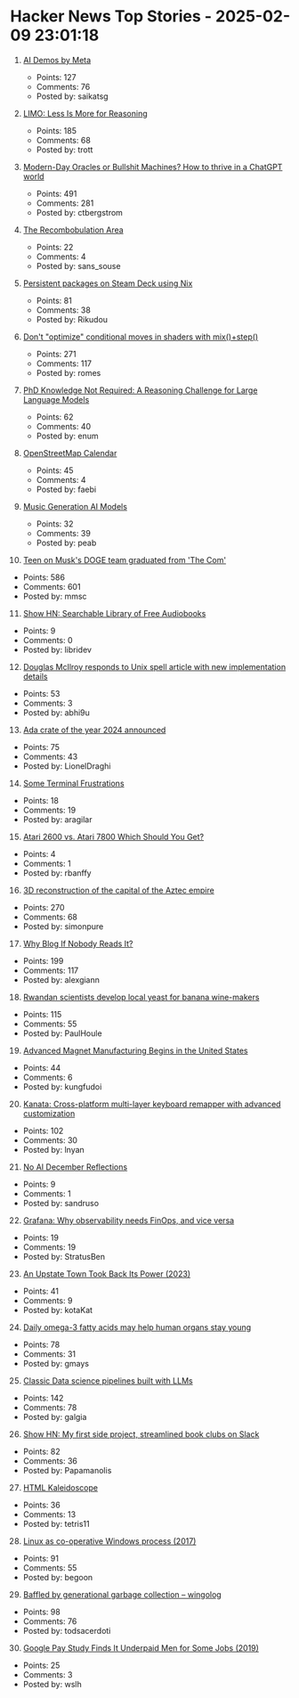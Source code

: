 # Hacker News Top Stories - 2025-02-09 23:01:18

1. [AI Demos by Meta](https://aidemos.meta.com/)
   - Points: 127
   - Comments: 76
   - Posted by: saikatsg

2. [LIMO: Less Is More for Reasoning](https://arxiv.org/abs/2502.03387)
   - Points: 185
   - Comments: 68
   - Posted by: trott

3. [Modern-Day Oracles or Bullshit Machines? How to thrive in a ChatGPT world](https://thebullshitmachines.com)
   - Points: 491
   - Comments: 281
   - Posted by: ctbergstrom

4. [The Recombobulation Area](https://onmilwaukee.com/articles/recombobulationsigns)
   - Points: 22
   - Comments: 4
   - Posted by: sans_souse

5. [Persistent packages on Steam Deck using Nix](https://chrastecky.dev/gaming/persistent-packages-on-steam-deck-using-nix)
   - Points: 81
   - Comments: 38
   - Posted by: Rikudou

6. [Don't "optimize" conditional moves in shaders with mix()+step()](https://iquilezles.org/articles/gpuconditionals/)
   - Points: 271
   - Comments: 117
   - Posted by: romes

7. [PhD Knowledge Not Required: A Reasoning Challenge for Large Language Models](https://arxiv.org/abs/2502.01584)
   - Points: 62
   - Comments: 40
   - Posted by: enum

8. [OpenStreetMap Calendar](https://osmcal.org/)
   - Points: 45
   - Comments: 4
   - Posted by: faebi

9. [Music Generation AI Models](https://www.maximepeabody.com/blog/music-ai-models)
   - Points: 32
   - Comments: 39
   - Posted by: peab

10. [Teen on Musk's DOGE team graduated from 'The Com'](https://krebsonsecurity.com/2025/02/teen-on-musks-doge-team-graduated-from-the-com/)
   - Points: 586
   - Comments: 601
   - Posted by: mmsc

11. [Show HN: Searchable Library of Free Audiobooks](https://booksearch.party/)
   - Points: 9
   - Comments: 0
   - Posted by: libridev

12. [Douglas McIlroy responds to Unix spell article with new implementation details](https://twitter.com/abhi9u/status/1887010136155414602)
   - Points: 53
   - Comments: 3
   - Posted by: abhi9u

13. [Ada crate of the year 2024 announced](https://blog.adacore.com/ada-spark-crate-of-the-year-2024-winners-announced)
   - Points: 75
   - Comments: 43
   - Posted by: LionelDraghi

14. [Some Terminal Frustrations](https://jvns.ca/blog/2025/02/05/some-terminal-frustrations/)
   - Points: 18
   - Comments: 19
   - Posted by: aragilar

15. [Atari 2600 vs. Atari 7800 Which Should You Get?](https://www.goto10retro.com/p/atari-2600-vs-atari-7800-which-should)
   - Points: 4
   - Comments: 1
   - Posted by: rbanffy

16. [3D reconstruction of the capital of the Aztec empire](https://tenochtitlan.thomaskole.nl/)
   - Points: 270
   - Comments: 68
   - Posted by: simonpure

17. [Why Blog If Nobody Reads It?](https://andysblog.uk/why-blog-if-nobody-reads-it/)
   - Points: 199
   - Comments: 117
   - Posted by: alexgiann

18. [Rwandan scientists develop local yeast for banana wine-makers](https://phys.org/news/2025-01-rwandan-scientists-local-yeast-banana.html)
   - Points: 115
   - Comments: 55
   - Posted by: PaulHoule

19. [Advanced Magnet Manufacturing Begins in the United States](https://spectrum.ieee.org/advanced-magnet-manufacturing-in-us)
   - Points: 44
   - Comments: 6
   - Posted by: kungfudoi

20. [Kanata: Cross-platform multi-layer keyboard remapper with advanced customization](https://github.com/jtroo/kanata)
   - Points: 102
   - Comments: 30
   - Posted by: lnyan

21. [No AI December Reflections](https://blog.rybarix.com/2025/02/09/noaidecember.html)
   - Points: 9
   - Comments: 1
   - Posted by: sandruso

22. [Grafana: Why observability needs FinOps, and vice versa](https://grafana.com/blog/2025/02/06/why-observability-needs-finops-and-vice-versa-the-vantage-integration-with-grafana-cloud/)
   - Points: 19
   - Comments: 19
   - Posted by: StratusBen

23. [An Upstate Town Took Back Its Power (2023)](https://nysfocus.com/2023/06/21/public-power-utility-massena-new-york)
   - Points: 41
   - Comments: 9
   - Posted by: kotaKat

24. [Daily omega-3 fatty acids may help human organs stay young](https://medicalxpress.com/news/2025-02-daily-omega-fatty-acids-human.html)
   - Points: 78
   - Comments: 31
   - Posted by: gmays

25. [Classic Data science pipelines built with LLMs](https://github.com/Pravko-Solutions/FlashLearn/tree/main/examples)
   - Points: 142
   - Comments: 78
   - Posted by: galgia

26. [Show HN: My first side project, streamlined book clubs on Slack](https://booktalk.club/)
   - Points: 82
   - Comments: 36
   - Posted by: Papamanolis

27. [HTML Kaleidoscope](https://codepen.io/AAMutlu20/pen/mdYxroj)
   - Points: 36
   - Comments: 13
   - Posted by: tetris11

28. [Linux as co-operative Windows process (2017)](http://www.colinux.org/)
   - Points: 91
   - Comments: 55
   - Posted by: begoon

29. [Baffled by generational garbage collection – wingolog](https://wingolog.org/archives/2025/02/09/baffled-by-generational-garbage-collection)
   - Points: 98
   - Comments: 76
   - Posted by: todsacerdoti

30. [Google Pay Study Finds It Underpaid Men for Some Jobs (2019)](https://www.npr.org/2019/03/05/700288695/google-pay-study-finds-its-underpaying-men-for-some-jobs)
   - Points: 25
   - Comments: 3
   - Posted by: wslh

